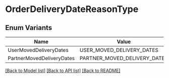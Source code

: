 # OrderDeliveryDateReasonType

## Enum Variants

| Name | Value |
|---- | -----|
| UserMovedDeliveryDates | USER_MOVED_DELIVERY_DATES |
| PartnerMovedDeliveryDates | PARTNER_MOVED_DELIVERY_DATES |


[[Back to Model list]](../README.md#documentation-for-models) [[Back to API list]](../README.md#documentation-for-api-endpoints) [[Back to README]](../README.md)


